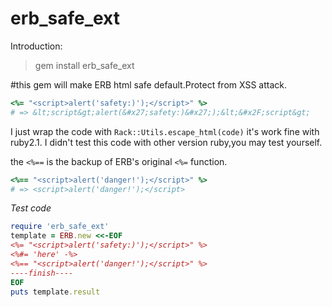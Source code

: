 erb_safe_ext
=========

Introduction:

> gem install erb_safe_ext

#this gem will make ERB html safe default.Protect from XSS attack.
``` ruby
<%= "<script>alert('safety:)');</script>" %>
# => &lt;script&gt;alert(&#x27;safety:)&#x27;);&lt;&#x2F;script&gt;
```
I just wrap the code with `Rack::Utils.escape_html(code)`
it's work fine with ruby2.1.
I didn't test this code with other version ruby,you may test yourself.

the `<%==` is the backup of ERB's original `<%=` function. 
``` ruby
<%== "<script>alert('danger!');</script>" %>
# => <script>alert('danger!');</script>
```


*Test code*
``` ruby
require 'erb_safe_ext'
template = ERB.new <<-EOF
<%= "<script>alert('safety:)');</script>" %>
<%#= 'here' -%>
<%== "<script>alert('danger!');</script>" %>
----finish----
EOF
puts template.result
```

